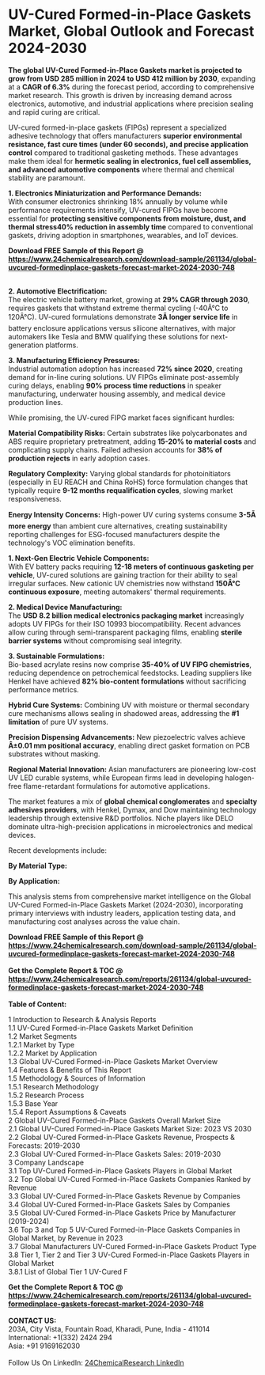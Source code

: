 <h1>UV-Cured Formed-in-Place Gaskets Market, Global Outlook and Forecast 2024-2030</h1><p><strong>The global UV-Cured Formed-in-Place Gaskets market is projected to grow from USD 285 million in 2024 to USD 412 million by 2030</strong>, expanding at a <strong>CAGR of 6.3%</strong> during the forecast period, according to comprehensive market research. This growth is driven by increasing demand across electronics, automotive, and industrial applications where precision sealing and rapid curing are critical.</p><p>UV-cured formed-in-place gaskets (FIPGs) represent a specialized adhesive technology that offers manufacturers <strong>superior environmental resistance, fast cure times (under 60 seconds), and precise application control</strong> compared to traditional gasketing methods. These advantages make them ideal for <strong>hermetic sealing in electronics, fuel cell assemblies, and advanced automotive components</strong> where thermal and chemical stability are paramount.</p><p><strong>1. Electronics Miniaturization and Performance Demands:</strong><br>
With consumer electronics shrinking 18% annually by volume while performance requirements intensify, UV-cured FIPGs have become essential for <strong>protecting sensitive components from moisture, dust, and thermal stress40% reduction in assembly time</strong> compared to conventional gaskets, driving adoption in smartphones, wearables, and IoT devices.</p><div><b>Download FREE Sample of this Report @ 
            <a href="https://www.24chemicalresearch.com/download-sample/261134/global-uvcured-formedinplace-gaskets-forecast-market-2024-2030-748">
            https://www.24chemicalresearch.com/download-sample/261134/global-uvcured-formedinplace-gaskets-forecast-market-2024-2030-748</a></b></div><br><p><strong>2. Automotive Electrification:</strong><br>
The electric vehicle battery market, growing at <strong>29% CAGR through 2030</strong>, requires gaskets that withstand extreme thermal cycling (-40Â°C to 120Â°C). UV-cured formulations demonstrate <strong>3Ã longer service life</strong> in battery enclosure applications versus silicone alternatives, with major automakers like Tesla and BMW qualifying these solutions for next-generation platforms.</p><p><strong>3. Manufacturing Efficiency Pressures:</strong><br>
Industrial automation adoption has increased <strong>72% since 2020</strong>, creating demand for in-line curing solutions. UV FIPGs eliminate post-assembly curing delays, enabling <strong>90% process time reductions</strong> in speaker manufacturing, underwater housing assembly, and medical device production lines.</p><p>While promising, the UV-cured FIPG market faces significant hurdles:</p><p><strong>Material Compatibility Risks:</strong> Certain substrates like polycarbonates and ABS require proprietary pretreatment, adding <strong>15-20% to material costs</strong> and complicating supply chains. Failed adhesion accounts for <strong>38% of production rejects</strong> in early adoption cases.</p><p><strong>Regulatory Complexity:</strong> Varying global standards for photoinitiators (especially in EU REACH and China RoHS) force formulation changes that typically require <strong>9-12 months requalification cycles</strong>, slowing market responsiveness.</p><p><strong>Energy Intensity Concerns:</strong> High-power UV curing systems consume <strong>3-5Ã more energy</strong> than ambient cure alternatives, creating sustainability reporting challenges for ESG-focused manufacturers despite the technology's VOC elimination benefits.</p><p><strong>1. Next-Gen Electric Vehicle Components:</strong><br>
With EV battery packs requiring <strong>12-18 meters of continuous gasketing per vehicle</strong>, UV-cured solutions are gaining traction for their ability to seal irregular surfaces. New cationic UV chemistries now withstand <strong>150Â°C continuous exposure</strong>, meeting automakers' thermal requirements.</p><p><strong>2. Medical Device Manufacturing:</strong><br>
The <strong>USD 8.2 billion medical electronics packaging market</strong> increasingly adopts UV FIPGs for their ISO 10993 biocompatibility. Recent advances allow curing through semi-transparent packaging films, enabling <strong>sterile barrier systems</strong> without compromising seal integrity.</p><p><strong>3. Sustainable Formulations:</strong><br>
Bio-based acrylate resins now comprise <strong>35-40% of UV FIPG chemistries</strong>, reducing dependence on petrochemical feedstocks. Leading suppliers like Henkel have achieved <strong>82% bio-content formulations</strong> without sacrificing performance metrics.</p><p><strong>Hybrid Cure Systems:</strong> Combining UV with moisture or thermal secondary cure mechanisms allows sealing in shadowed areas, addressing the <strong>#1 limitation</strong> of pure UV systems.</p><p><strong>Precision Dispensing Advancements:</strong> New piezoelectric valves achieve <strong>Â±0.01 mm positional accuracy</strong>, enabling direct gasket formation on PCB substrates without masking.</p><p><strong>Regional Material Innovation:</strong> Asian manufacturers are pioneering low-cost UV LED curable systems, while European firms lead in developing halogen-free flame-retardant formulations for automotive applications.</p><p>The market features a mix of <strong>global chemical conglomerates</strong> and <strong>specialty adhesives providers</strong>, with Henkel, Dymax, and Dow maintaining technology leadership through extensive R&amp;D portfolios. Niche players like DELO dominate ultra-high-precision applications in microelectronics and medical devices.</p><p>Recent developments include:</p><p><strong>By Material Type:</strong></p><p><strong>By Application:</strong></p><p>This analysis stems from comprehensive market intelligence on the Global UV-Cured Formed-in-Place Gaskets Market (2024-2030), incorporating primary interviews with industry leaders, application testing data, and manufacturing cost analyses across the value chain.</p><div><b>Download FREE Sample of this Report @ 
            <a href="https://www.24chemicalresearch.com/download-sample/261134/global-uvcured-formedinplace-gaskets-forecast-market-2024-2030-748">
            https://www.24chemicalresearch.com/download-sample/261134/global-uvcured-formedinplace-gaskets-forecast-market-2024-2030-748</a></b></div><br><div><b>Get the Complete Report & TOC @ 
            <a href="https://www.24chemicalresearch.com/reports/261134/global-uvcured-formedinplace-gaskets-forecast-market-2024-2030-748">
            https://www.24chemicalresearch.com/reports/261134/global-uvcured-formedinplace-gaskets-forecast-market-2024-2030-748</a></b></div><br>
            <b>Table of Content:</b><p>1 Introduction to Research & Analysis Reports<br />
    1.1 UV-Cured Formed-in-Place Gaskets Market Definition<br />
    1.2 Market Segments<br />
        1.2.1 Market by Type<br />
        1.2.2 Market by Application<br />
    1.3 Global UV-Cured Formed-in-Place Gaskets Market Overview<br />
    1.4 Features & Benefits of This Report<br />
    1.5 Methodology & Sources of Information<br />
        1.5.1 Research Methodology<br />
        1.5.2 Research Process<br />
        1.5.3 Base Year<br />
        1.5.4 Report Assumptions & Caveats<br />
2 Global UV-Cured Formed-in-Place Gaskets Overall Market Size<br />
    2.1 Global UV-Cured Formed-in-Place Gaskets Market Size: 2023 VS 2030<br />
    2.2 Global UV-Cured Formed-in-Place Gaskets Revenue, Prospects & Forecasts: 2019-2030<br />
    2.3 Global UV-Cured Formed-in-Place Gaskets Sales: 2019-2030<br />
3 Company Landscape<br />
    3.1 Top UV-Cured Formed-in-Place Gaskets Players in Global Market<br />
    3.2 Top Global UV-Cured Formed-in-Place Gaskets Companies Ranked by Revenue<br />
    3.3 Global UV-Cured Formed-in-Place Gaskets Revenue by Companies<br />
    3.4 Global UV-Cured Formed-in-Place Gaskets Sales by Companies<br />
    3.5 Global UV-Cured Formed-in-Place Gaskets Price by Manufacturer (2019-2024)<br />
    3.6 Top 3 and Top 5 UV-Cured Formed-in-Place Gaskets Companies in Global Market, by Revenue in 2023<br />
    3.7 Global Manufacturers UV-Cured Formed-in-Place Gaskets Product Type<br />
    3.8 Tier 1, Tier 2 and Tier 3 UV-Cured Formed-in-Place Gaskets Players in Global Market<br />
        3.8.1 List of Global Tier 1 UV-Cured F</p><div><b>Get the Complete Report & TOC @ 
            <a href="https://www.24chemicalresearch.com/reports/261134/global-uvcured-formedinplace-gaskets-forecast-market-2024-2030-748">
            https://www.24chemicalresearch.com/reports/261134/global-uvcured-formedinplace-gaskets-forecast-market-2024-2030-748</a></b></div><br><b>CONTACT US:</b><br>
            203A, City Vista, Fountain Road, Kharadi, Pune, India - 411014<br>
            International: +1(332) 2424 294<br>
            Asia: +91 9169162030 <br><br>
            Follow Us On LinkedIn: <a href="https://www.linkedin.com/company/24chemicalresearch/">24ChemicalResearch LinkedIn</a>